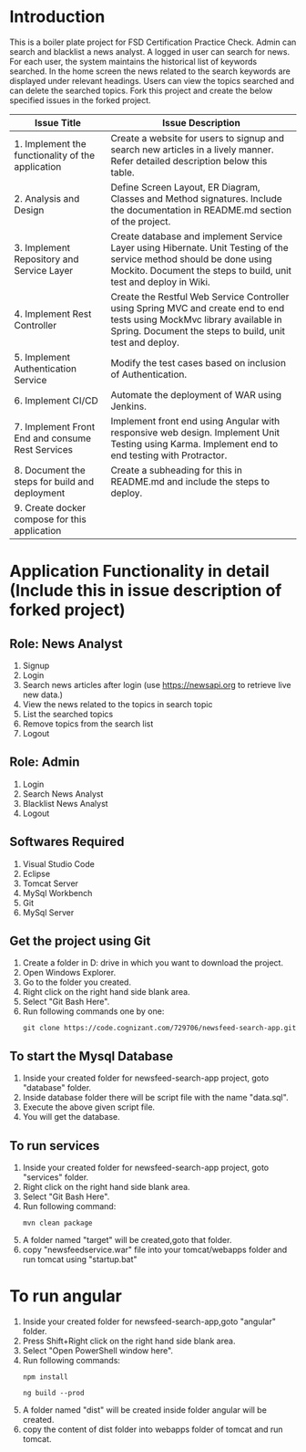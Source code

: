 # Introduction
This is a boiler plate project for FSD Certification Practice Check. Admin can search and blacklist a news analyst. A logged in user can search for news. For each user, the system maintains the historical list of keywords searched. In the home screen the news related to the search keywords are displayed under relevant headings. Users can view the topics searched and can delete the searched topics. Fork this project and create the below specified issues in the forked project.

| **Issue Title** | **Issue Description** |
|-----------|-------------------|
| 1. Implement the functionality of the application | Create a website for users to signup and search new articles in a lively manner. Refer detailed description below this table. |
| 2. Analysis and Design | Define Screen Layout, ER Diagram, Classes and Method signatures. Include the documentation in README.md section of the project. |
| 3. Implement Repository and Service Layer | Create database and implement Service Layer using Hibernate. Unit Testing of the service method should be done using Mockito. Document the steps to build, unit test and deploy in Wiki. |
| 4. Implement Rest Controller | Create the Restful Web Service Controller using Spring MVC and create end to end tests using MockMvc library available in Spring. Document the steps to build, unit test and deploy. |
| 5. Implement Authentication Service | Modify the test cases based on inclusion of Authentication. |
| 6. Implement CI/CD | Automate the deployment of WAR using Jenkins. |
| 7. Implement Front End and consume Rest Services | Implement front end using Angular with responsive web design. Implement Unit Testing using Karma. Implement end to end testing with Protractor. |
| 8. Document the steps for build and deployment | Create a subheading for this in README.md and include the steps to deploy. |
| 9. Create docker compose for this application | |

# Application Functionality in detail (Include this in issue description of forked project)

## Role: News Analyst
1. Signup
2. Login
3. Search news articles after login (use https://newsapi.org to retrieve live new data.)
4. View the news related to the topics in search topic
5. List the searched topics
6. Remove topics from the search list
7. Logout

## Role: Admin
1. Login
2. Search News Analyst
3. Blacklist News Analyst
4. Logout


## Softwares Required
1. Visual Studio Code
2. Eclipse
3. Tomcat Server
4. MySql Workbench
5. Git 
6. MySql Server

## Get the project using Git
1. Create a folder in D: drive in which you want to download the project.
2. Open Windows Explorer.
3. Go to the folder you created.
4. Right click on the right hand side blank area.
5. Select "Git Bash Here".
6. Run following commands one by one:
    ```
    git clone https://code.cognizant.com/729706/newsfeed-search-app.git
    ```

## To start the Mysql Database
1. Inside your created folder for newsfeed-search-app project, goto "database" folder.
2. Inside database folder there will be script file with the name "data.sql".
3. Execute the above given script file.
4. You will get the database.

## To run services
1. Inside your created folder for newsfeed-search-app project, goto "services" folder.
2. Right click on the right hand side blank area.
3. Select "Git Bash Here".
4. Run following command:   
    ```
    mvn clean package
    ```
5. A folder named "target" will be created,goto that folder.
6. copy "newsfeedservice.war" file into your tomcat/webapps folder and run tomcat using "startup.bat"
    

# To run angular
1. Inside your created folder for newsfeed-search-app,goto "angular" folder.
2. Press Shift+Right click on the right hand side blank area.
3. Select "Open PowerShell window here".
4. Run following commands:
    ```
    npm install
    ```
    ```
    ng build --prod
    ```
5. A folder named "dist" will be created inside folder angular will be created.
6. copy the content of dist folder into webapps folder of tomcat and run tomcat.
    

    
    

















